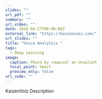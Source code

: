 ```yaml
---
slides: ""
url_pdf: ""
summary: ""
url_video: ""
date: 2016-04-27T00:00:00Z
external_link: "https://kaizenvoiz.com/"
url_slides: ""
title: "Voice Analytics "
tags:
  - Deep Learning
image:
  caption: Photo by rawpixel on Unsplash
  focal_point: Smart
  preview_only: false
url_code: ""
---
```

KaizenVoiz Description
